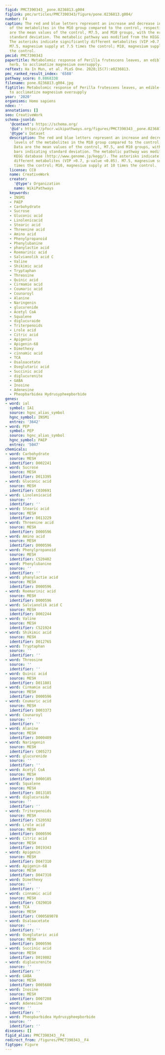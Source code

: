 ```yaml
---
figid: PMC7390343__pone.0236813.g004
figlink: pmc/articles/PMC7390343/figure/pone.0236813.g004/
number: F4
caption: The red and blue letters represent an increase and decrease in the levels
  of the metabolites in the M10 group compared to the control, respectively. Data
  are the mean values of the control, M7.5, and M10 groups, with the error bars indicating
  standard deviation. The metabolic pathway was modified from the KEGG database (http://www.genome.jp/kegg/).
  The asterisks indicate significantly different metabolites (VIP >0.7, p-value <0.05).
  M7.5, magnesium supply at 7.5 times the control; M10, magnesium supply at 10 times
  the control.
pmcid: PMC7390343
papertitle: Metabolomic response of Perilla frutescens leaves, an edible-medicinal
  herb, to acclimatize magnesium oversupply.
reftext: Ha In Mun, et al. PLoS One. 2020;15(7):e0236813.
pmc_ranked_result_index: '6588'
pathway_score: 0.8868338
filename: pone.0236813.g004.jpg
figtitle: Metabolomic response of Perilla frutescens leaves, an edible-medicinal herb,
  to acclimatize magnesium oversupply
year: '2020'
organisms: Homo sapiens
ndex: ''
annotations: []
seo: CreativeWork
schema-jsonld:
  '@context': https://schema.org/
  '@id': https://pfocr.wikipathways.org/figures/PMC7390343__pone.0236813.g004.html
  '@type': Dataset
  description: The red and blue letters represent an increase and decrease in the
    levels of the metabolites in the M10 group compared to the control, respectively.
    Data are the mean values of the control, M7.5, and M10 groups, with the error
    bars indicating standard deviation. The metabolic pathway was modified from the
    KEGG database (http://www.genome.jp/kegg/). The asterisks indicate significantly
    different metabolites (VIP >0.7, p-value <0.05). M7.5, magnesium supply at 7.5
    times the control; M10, magnesium supply at 10 times the control.
  license: CC0
  name: CreativeWork
  creator:
    '@type': Organization
    name: WikiPathways
  keywords:
  - INSM1
  - PAEP
  - Carbohydrate
  - Sucrose
  - Gluconic acid
  - Linolenicacid
  - Stearic acid
  - Threenine acid
  - Amino acid
  - Phenylpropanoid
  - Phenylubanine
  - phanylactie acid
  - Roemarinic acid
  - Salvianolik acid C
  - Valine
  - Shikimic acid
  - Tryptaphan
  - Threosine
  - Quinic acid
  - Cirmamie acid
  - Coumaric acid
  - Counaroyl
  - Alanine
  - Naringenin
  - glucurenide
  - Acetyl CoA
  - Squalene
  - diglucuraide
  - Triterpenoids
  - Lrole acid
  - Citric acid
  - Apigenin
  - Apigenin-68
  - Dimethexy
  - cinnamic acid
  - TCA
  - Osaloacetate
  - Oseglutaric acid
  - Succinic acid
  - diglucurenite
  - GABA
  - Inosine
  - Adenesine
  - Pheopbarbidea Hydrusypheepborbide
genes:
- word: ial
  symbol: IA1
  source: hgnc_alias_symbol
  hgnc_symbol: INSM1
  entrez: '3642'
- word: PEP
  symbol: PEP
  source: hgnc_alias_symbol
  hgnc_symbol: PAEP
  entrez: '5047'
chemicals:
- word: Carbohydrate
  source: MESH
  identifier: D002241
- word: Sucrose
  source: MESH
  identifier: D013395
- word: Gluconic acid
  source: MESH
  identifier: C030691
- word: Linolenicacid
  source: ''
  identifier: ''
- word: Stearic acid
  source: MESH
  identifier: D013229
- word: Threenine acid
  source: MESH
  identifier: D000596
- word: Amino acid
  source: MESH
  identifier: D000596
- word: Phenylpropanoid
  source: MESH
  identifier: C520402
- word: Phenylubanine
  source: ''
  identifier: ''
- word: phanylactie acid
  source: MESH
  identifier: D000596
- word: Roemarinic acid
  source: MESH
  identifier: D000596
- word: Salvianolik acid C
  source: MESH
  identifier: D002244
- word: Valine
  source: MESH
  identifier: C521924
- word: Shikimic acid
  source: MESH
  identifier: D012765
- word: Tryptaphan
  source: ''
  identifier: ''
- word: Threosine
  source: ''
  identifier: ''
- word: Quinic acid
  source: MESH
  identifier: D011801
- word: Cirmamie acid
  source: MESH
  identifier: D000596
- word: Coumaric acid
  source: MESH
  identifier: D003373
- word: Counaroyl
  source: ''
  identifier: ''
- word: Alanine
  source: MESH
  identifier: D000409
- word: Naringenin
  source: MESH
  identifier: C005273
- word: glucurenide
  source: ''
  identifier: ''
- word: Acetyl CoA
  source: MESH
  identifier: D000105
- word: Squalene
  source: MESH
  identifier: D013185
- word: diglucuraide
  source: ''
  identifier: ''
- word: Triterpenoids
  source: MESH
  identifier: C520592
- word: Lrole acid
  source: MESH
  identifier: D000596
- word: Citric acid
  source: MESH
  identifier: D019343
- word: Apigenin
  source: MESH
  identifier: D047310
- word: Apigenin-68
  source: MESH
  identifier: D047310
- word: Dimethexy
  source: ''
  identifier: ''
- word: cinnamic acid
  source: MESH
  identifier: C029010
- word: TCA
  source: MESH
  identifier: C000589078
- word: Osaloacetate
  source: ''
  identifier: ''
- word: Oseglutaric acid
  source: MESH
  identifier: D000596
- word: Succinic acid
  source: MESH
  identifier: D019802
- word: diglucurenite
  source: ''
  identifier: ''
- word: GABA
  source: MESH
  identifier: D005680
- word: Inosine
  source: MESH
  identifier: D007288
- word: Adenesine
  source: ''
  identifier: ''
- word: Pheopbarbidea Hydrusypheepborbide
  source: ''
  identifier: ''
diseases: []
figid_alias: PMC7390343__F4
redirect_from: /figures/PMC7390343__F4
figtype: Figure
---
```

